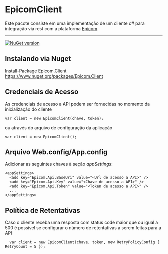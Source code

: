 # EpicomClient
Este pacote consiste em uma implementação de um cliente c# para integração via rest com a plataforma [Epicom](https://mhubapi.epicom.com.br/v1). 

---

[![NuGet version](https://badge.fury.io/nu/epicom.client.svg)](https://badge.fury.io/nu/Epicom.Client)

## Instalando via  Nuget

Install-Package Epicom.Client
https://www.nuget.org/packages/Epicom.Client

## Credenciais de Acesso

As credenciais de acesso a API podem ser fornecidas no momento da inicialização do cliente
   
    var client = new EpicomClient(chave, token);

ou através do arquivo de configuração da aplicação

    var client = new EpicomClient();

## Arquivo Web.config/App.config

Adicionar as seguintes chaves à seção *appSettings*:

    <appSettings>    
      <add key="Epicom.Api.BaseUri" value="<Url de acesso a API>" />
      <add key="Epicom.Api.Key" value="<Chave de acesso a API>" />
      <add key="Epicom.Api.Token" value="<Token de acesso a API>" />
      ...
    </appSettings>
    
## Política de Retentativas

Caso o cliente receba uma resposta com status code maior que ou igual a 500 é possível se configurar o número de retentativas a serem feitas para a API

      var client = new EpicomClient(chave, token, new RetryPolicyConfig { RetryCount = 5 });

